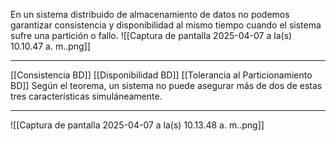En un sistema distribuido de almacenamiento de datos no podemos garantizar consistencia y disponibilidad al mismo tiempo cuando el sistema sufre una partición o fallo.
![[Captura de pantalla 2025-04-07 a la(s) 10.10.47 a. m..png]]
***
[[Consistencia BD]]
[[Disponibilidad BD]]
[[Tolerancia al Particionamiento BD]]
Según el teorema, un sistema no puede asegurar más de dos de estas tres características simuláneamente.
***
![[Captura de pantalla 2025-04-07 a la(s) 10.13.48 a. m..png]]